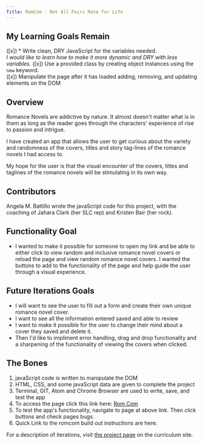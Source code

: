 ```yaml
---
Title: RomCom - Not All Pairs Mate for Life
---
```


## My Learning Goals Remain

([x]) * Write clean, DRY JavaScript for the variables          needed.    
*I would like to learn how to make it more dynamic and DRY with less variables.*
([x]) Use a provided class by creating object instances using the `new` keyword.  
([x]) Manipulate the page after it has loaded adding, removing, and updating elements on the DOM

## Overview

Romance Novels are addictive by nature.  It almost doesn't matter what is in them as long as the reader goes through the characters' experience of rise to passion and intrigue.  

I have created an app that allows the user to get curious about the variety and randomness of the covers, titles and story tag-lines of the romance novels I had access to.

My hope for the user is that the visual encounter of the covers, titles and taglines of the romance novels will be stimulating in its own way.

## Contributors
Angela M. Battillo wrote the javaScript code for this project, with the coaching of Jahara Clark (her SLC rep) and Kristen Bair (her rock).

## Functionality Goal
* I wanted to make it possible for someone to open my link and be able to either click to view random and inclusive romance novel covers or reload the page and view random romance novel covers.  I wanted the buttons to add to the functionality of the page and help guide the user through a visual experience.

## Future Iterations Goals
* I will want to see the user to fill out a form and create their own unique romance novel cover.
* I want to see all the information entered saved and able to review
* I want to make it possible for the user to change their mind about a cover they saved and delete it.
* Then I'd like to impliment error handling, drag and drop functionality and a sharpening of the functionality of viewing the covers when clicked.

## The Bones
1. javaScript code is written to manipulate the DOM
2. HTML, CSS, and some javaScript data are given to complete the project
3. Terminal, GIT, Atom and Chrome Browser are used to write, save, and test the app
4. To access the page click this link here:
[Rom Com](https://battan40.github.io/romcom/
)
5. To test the app's functionality, navigate to page at above link. Then click buttons and check pages bugs.
6. Quick Link to the romcom build out instructions are here:

  For a description of iterations, visit [the project page](https://frontend.turing.io/projects/module-1/romcom-pair.html) on the curriculum site.
